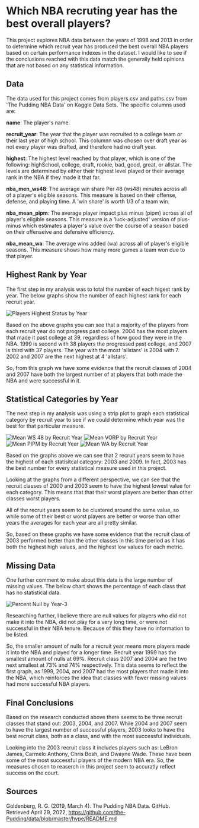 # Which NBA recruting year has the best overall players?

This project explores NBA data between the years of 1998 and 2013 in order to determine which recruit year has produced the best overall NBA players based on certain performance indexes in the dataset. I would like to see if the conclusions reached with this data match the generally held opinions that are not based on any statistical information. 

## Data

The data used for this project comes from players.csv and paths.csv from 'The Pudding NBA Data' on Kaggle Data Sets. The specific columns used are:

**name**: The player's name.

**recruit_year**: The year that the player was recruited to a college team or their last year of high school. This columnn was chosen over draft year as not every player was drafted, and therefore had no draft year. 

**highest**: The highest level reached by that player, which is one of the following: highSchool, college, draft, rookie, bad, good, great, or allstar. The levels are determined by either their highest level played or their average rank in the NBA if they made it that far. 

**nba_men_ws48**: The average win share Per 48 (ws48) minutes across all of a player's eligible seasons. This measure is based on their offense, defense, and playing time. A 'win share' is worth 1/3 of a team win.

**nba_mean_pipm**: The average player impact plus minus (pipm) across all of player's eligible seasons. This measure is a 'luck-adjusted' version of plus-minus which estimates a player's value over the course of a season based on their offenseive and defensive efficiency. 

**nba_mean_wa**: The average wins added (wa) across all of player's eligible seasons. This measure shows how many more games a team won due to that player. 

## Highest Rank by Year

The first step in my analysis was to total the number of each higest rank by year. The below graphs show the number of each highest rank for each recruit year.

![Players Highest Status by Year](https://user-images.githubusercontent.com/74326062/166969509-51fc101d-d027-4b78-9809-adc9c65ddf3e.png)

Based on the above graphs you can see that a majority of the players from each recruit year do not progress past college. 2004 has the most players that made it past college at 39, regardless of how good they were in the NBA. 1999 is second with 38 players the progressed past college, and 2007 is third with 37 players. The year with the most 'allstars' is 2004 with 7. 2002 and 2007 are the next highest at 4 'allstars'. 

So, from this graph we have some evidence that the recruit classes of 2004 and 2007 have both the largest number of at players that both made the NBA and were successful in it.  

## Statistical Categories by Year

The next step in my analysis was using a strip plot to graph each statistical category by recruit year to see if we could determine which year was the best for that particular measure.

![Mean WS 48 by Recruit Year](https://user-images.githubusercontent.com/74326062/166815007-a2d772b2-c12a-4a05-934d-24a256f31b88.png)
![Mean VORP by Recruit Year](https://user-images.githubusercontent.com/74326062/166814821-88d76c2d-f5f4-416f-aa91-31ee10f2c907.png)
![Mean PIPM by Recruit Year](https://user-images.githubusercontent.com/74326062/166815223-7802edb1-3ff9-4bf6-a9a0-f3ae585770d9.png)
![Mean WA by Recruit Year](https://user-images.githubusercontent.com/74326062/166815372-5eccc4d4-f0d3-428f-8fe9-0df5f1222126.png)

Based on the graphs above we can see that 2 recruit years seem to have the highest of each statisitcal category: 2003 and 2009. In fact, 2003 has the best number for every statistical measure used in this project.

Looking at the graphs from a different perspective, we can see that the recruit classes of 2000 and 2003 seem to have the highest lowest value for each category. This means that that their worst players are better than other classes worst players. 

All of the recruit years seem to be clustered around the same value, so while some of their best or worst players are better or worse than other years the averages for each year are all pretty similar. 

So, based on these graphs we have some evidence that the recruit class of 2003 performed better than the other classes in this time period as it has both the highest high values, and the highest low values for each metric. 

## Missing Data

One further comment to make about this data is the large number of missing values. The below chart shows the percentage of each class that has no statistical data.

![Percent Null by Year-3](https://user-images.githubusercontent.com/74326062/167311744-d1b7a5f9-6d0b-41ba-8897-bfbf86e2f9dc.png)


Researching further, I believe there are null values for players who did not make it into the NBA, did not play for a very long time, or were not successful in their NBA tenure. Because of this they have no information to be listed. 

So, the smaller amount of nulls for a recruit year means more players made it into the NBA and played for a longer time. Recruit year 1999 has the smallest amount of nulls at 69%. Recruit class 2007 and 2004 are the two next smallest at 73% and 74% respectively. This data seems to reflect the first graph, as 1999, 2004, and 2007 had the most players that made it into the NBA, which reinforces the idea that classes with fewer missing values had more successful NBA players.

## Final Conclusions

Based on the research conducted above there seems to be three recruit classes that stand out: 2003, 2004, and 2007. While 2004 and 2007 seem to have the largest number of successful players, 2003 looks to have the best recruit class, both as a class, and with the most successful individuals. 

Looking into the 2003 recruit class it includes players such as: LeBron James, Carmelo Anthony, Chris Bosh, and Dwayne Wade. These have been some of the most successful players of the modern NBA era. So, the measures chosen to reaserch in this project seem to accuratly reflect success on the court. 

## Sources

Goldenberg, R. G. (2019, March 4). The Pudding NBA Data. GitHub. Retrieved April 29, 2022, https://github.com/the-Pudding/data/blob/master/hype/README.md 
